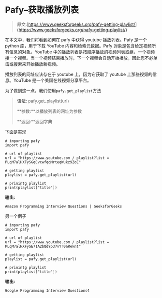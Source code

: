 # Pafy–获取播放列表

> 原文:[https://www.geeksforgeeks.org/pafy-getting-playlist/](https://www.geeksforgeeks.org/pafy-getting-playlist/)

在本文中，我们将看到如何在 pafy 中获得 youtube 播放列表。Pafy 是一个 python 库，用于下载 YouTube 内容和检索元数据。Pafy 对象是包含给定视频所有信息的对象。YouTube 中的播放列表是按顺序播放的视频列表或组，一个视频接一个视频。当一个视频结束播放时，下一个视频会自动开始播放，因此您不必单击或搜索来开始播放新视频。

播放列表的网址应该存在于 youtube 上，因为它获取了 youtube 上那些视频的信息。YouTube 是一个美国在线视频分享平台。

为了做到这一点，我们使用`pafy.get_playlist`方法

> **语法:** pafy.get_playlist(url)
> 
> **参数:**以播放列表的网址为参数
> 
> **返回:**返回字典

下面是实现

```
# importing pafy
import pafy 

# url of playlist
url = "https://www.youtube.com / playlist?list = PLqM7alHXFySGqCvcwfqqMrteqWukz9ZoE"

# getting playlist
playlist = pafy.get_playlist(url)

# prinintg playlist
print(playlist["title"])
```

**输出:**

```
Amazon Programming Interview Questions | GeeksforGeeks

```

另一个例子

```
# importing pafy
import pafy 

# url of playlist
url = "https://www.youtube.com / playlist?list = PLqM7alHXFySE71A2bQdYp37vYr0aReknt"

# getting playlist
playlist = pafy.get_playlist(url)

# prinintg playlist
print(playlist["title"])
```

**输出:**

```
Google Programming Interview Questions4

```